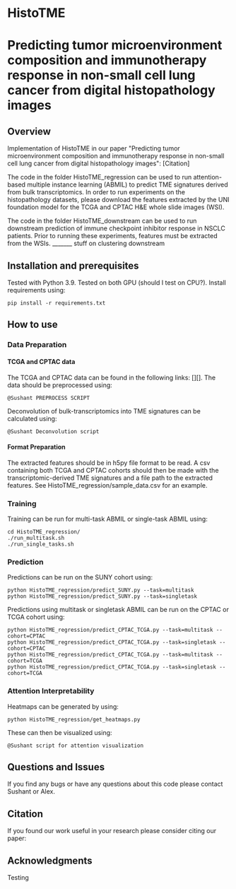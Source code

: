 HistoTME
==============

# Predicting tumor microenvironment composition and immunotherapy response in non-small cell lung cancer from digital histopathology images 

## Overview 
Implementation of HistoTME in our paper "Predicting tumor microenvironment composition and immunotherapy response in non-small cell lung cancer from digital histopathology images":
[Citation]

The code in the folder HistoTME_regression can be used to run attention-based multiple instance learning (ABMIL) to predict TME signatures derived from bulk transcriptomics. In order to run experiments on the histopathology datasets, please download the features extracted by the UNI foundation model for the TCGA and CPTAC H&E whole slide images (WSI).

The code in the folder HistoTME_downstream can be used to run downstream prediction of immune checkpoint inhibitor response in NSCLC patients. Prior to running these experiments, features must be extracted from the WSIs. _______ stuff on clustering downstream

## Installation and prerequisites
Tested with Python 3.9. Tested on both GPU (should I test on CPU?). Install requirements using:
```
pip install -r requirements.txt
```
## How to use
### Data Preparation
#### TCGA and CPTAC data
The TCGA and CPTAC data can be found in the following links: [][]. The data should be preprocessed using:
```
@Sushant PREPROCESS SCRIPT
```

Deconvolution of bulk-transcriptomics into TME signatures can be calculated using:
```
@Sushant Deconvolution script
```

#### Format Preparation
The extracted features should be in h5py file format to be read. A csv containing both TCGA and CPTAC cohorts should then be made with the transcriptomic-derived TME signatures and a file path to the extracted features. See HistoTME_regression/sample_data.csv for an example. 

### Training
Training can be run for multi-task ABMIL or single-task ABMIL using:
```
cd HistoTME_regression/
./run_multitask.sh
./run_single_tasks.sh
```

### Prediction
Predictions can be run on the SUNY cohort using:
```
python HistoTME_regression/predict_SUNY.py --task=multitask
python HistoTME_regression/predict_SUNY.py --task=singletask
```
Predictions using multitask or singletask ABMIL can be run on the CPTAC or TCGA cohort using:
```
python HistoTME_regression/predict_CPTAC_TCGA.py --task=multitask --cohort=CPTAC
python HistoTME_regression/predict_CPTAC_TCGA.py --task=singletask --cohort=CPTAC
python HistoTME_regression/predict_CPTAC_TCGA.py --task=multitask --cohort=TCGA
python HistoTME_regression/predict_CPTAC_TCGA.py --task=singletask --cohort=TCGA
```

### Attention Interpretability
Heatmaps can be generated by using:
```
python HistoTME_regression/get_heatmaps.py
```
These can then be visualized using:
```
@Sushant script for attention visualization
```

## Questions and Issues
If you find any bugs or have any questions about this code please contact Sushant or Alex.

## Citation
If you found our work useful in your research please consider citing our paper:

## Acknowledgments



Testing

